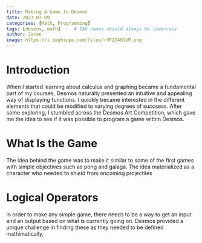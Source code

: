 ```yaml
---
title: Making A Game In Desmos
date: 2023-07-09 
categories: [Math, Programming]
tags: [desmos, math]     # TAG names should always be lowercase
author: Jaron
image: https://i.imghippo.com/files/rVFZ3401bM.png
---
```




# Introduction

When I started learning about calculus and graphing became a fundamental part of my courses, Desmos naturally presented an intuitive and appealing way of displaying functions. I quickly became interested in the different elements that could be modified to varying degrees of succsess. After some exploring, I stumbled across the Desmos Art Competition, which gave me the idea to see if it was possible to program a game within Desmos.

# What Is the Game
The idea behind the game was to make it similar to some of the first games with simple objectives such as pong and galaga. The idea materialized as a character who needed to shield from oncoming projectiles 

# Logical Operators
In order to make any simple game, there needs to be a way to get an input and an output based on what is currently going on. Desmos provided a unique challenge in finding these as they needed to be defined mathimatically, 
